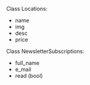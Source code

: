 Class Locations:

- name
- img
- desc
- price

Class NewsletterSubscriptions:

- full_name
- e_mail
- read (bool)
